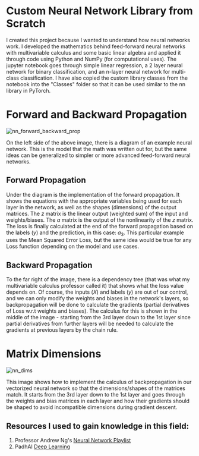 # Custom Neural Network Library from Scratch

I created this project because I wanted to understand how neural networks work. I developed the mathematics behind feed-forward neural networks with multivariable calculus and some basic linear algebra and applied it through code using Python and NumPy (for computational uses). The jupyter notebook goes through simple linear regression, a 2 layer neural network for binary classification, and an n-layer neural network for multi-class classification. I have also copied the custom library classes from the notebook into the "Classes" folder so that it can be used similar to the nn library in PyTorch.

# Forward and Backward Propagation
![nn_forward_backward_prop](https://github.com/krishna-tx/Neural-Network-Library-from-scratch/assets/16388863/25405e5c-6134-43b4-aa48-f9e0d2caad07)

On the left side of the above image, there is a diagram of an example neural network. This is the model that the math was written out for, but the same ideas can be generalized to simpler or more advanced feed-forward neural networks. 

## Forward Propagation
Under the diagram is the implementation of the forward propagation. It shows the equations with the appropriate variables being used for each layer in the network, as well as the shapes (dimensions) of the output matrices. The $z$ matrix is the linear output (weighted sum) of the input and weights/biases. The $a$ matrix is the output of the nonlinearity of the $z$ matrix. The loss is finally calculated at the end of the forward propagation based on the labels ($y$) and the prediction, in this case: $a_3$. This particular example uses the Mean Squared Error Loss, but the same idea would be true for any Loss function depending on the model and use cases.

## Backward Propagation
To the far right of the image, there is a dependency tree (that was what my multivariable calculus professor called it) that shows what the loss value depends on. Of course, the inputs ($X$) and labels ($y$) are out of our control, and we can only modify the weights and biases in the network's layers, so backpropagation will be done to calculate the gradients (partial derivatives of Loss w.r.t weights and biases). The calculus for this is shown in the middle of the image - starting from the 3rd layer down to the 1st layer since partial derivatives from further layers will be needed to calculate the gradients at previous layers by the chain rule.

# Matrix Dimensions
![nn_dims](https://github.com/krishna-tx/Neural-Network-Library-from-scratch/assets/16388863/1b4c3368-fd58-4ae9-bae0-864534577020)

This image shows how to implement the calculus of backpropagation in our vectorized neural network so that the dimensions/shapes of the matrices match. It starts from the 3rd layer down to the 1st layer and goes through the weights and bias matrices in each layer and how their gradients should be shaped to avoid incompatible dimensions during gradient descent.

## Resources I used to gain knowledge in this field:

1. Professor Andrew Ng's [Neural Network Playlist](https://www.youtube.com/playlist?list=PLkDaE6sCZn6Ec-XTbcX1uRg2_u4xOEky0)
2. PadhAI [Deep Learning](https://padhai.onefourthlabs.in/courses/dl-feb-2019)
